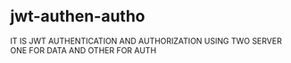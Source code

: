 # jwt-authen-autho

IT IS JWT AUTHENTICATION AND AUTHORIZATION USING TWO SERVER ONE FOR DATA AND OTHER FOR AUTH
